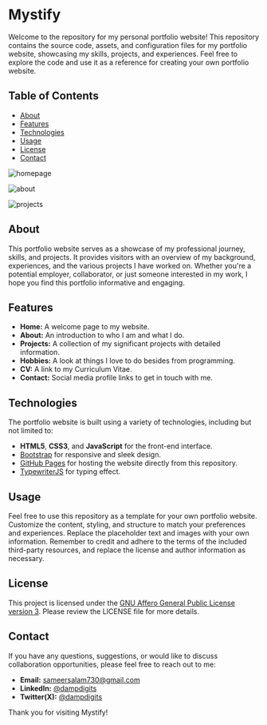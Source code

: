 # Mystify

Welcome to the repository for my personal portfolio website! This repository contains the source code, assets, and configuration files for my portfolio website, showcasing my skills, projects, and experiences. Feel free to explore the code and use it as a reference for creating your own portfolio website.

## Table of Contents

- [About](#about)
- [Features](#features)
- [Technologies](#technologies)
- [Usage](#usage)
- [License](#license)
- [Contact](#contact)

![homepage](https://github.com/dampdigits/mystify/assets/113439449/7d8f38ca-006a-4abb-a76a-0905db5b821d)

![about](https://github.com/dampdigits/mystify/assets/113439449/900d0256-b55f-4fa9-8b4a-b6a1d75d1ced)

![projects](https://github.com/dampdigits/mystify/assets/113439449/05fe0fbd-d137-40cc-99d8-6aba57cf3aa7)

## About

This portfolio website serves as a showcase of my professional journey, skills, and projects. It provides visitors with an overview of my background, experiences, and the various projects I have worked on. Whether you're a potential employer, collaborator, or just someone interested in my work, I hope you find this portfolio informative and engaging.

## Features

- **Home:** A welcome page to my website.
- **About:** An introduction to who I am and what I do.
- **Projects:** A collection of my significant projects with detailed information.
- **Hobbies:** A look at things I love to do besides from programming.
- **CV:** A link to my Curriculum Vitae.
- **Contact:** Social media profile links to get in touch with me.

## Technologies

The portfolio website is built using a variety of technologies, including but not limited to:

- **HTML5**, **CSS3**, and **JavaScript** for the front-end interface.
- [Bootstrap](https://getbootstrap.com/) for responsive and sleek design.
- [GitHub Pages](https://pages.github.com/) for hosting the website directly from this repository.
- [TypewriterJS](https://github.com/tameemsafi/typewriterjs) for typing effect.

## Usage

Feel free to use this repository as a template for your own portfolio website. Customize the content, styling, and structure to match your preferences and experiences. Replace the placeholder text and images with your own information. Remember to credit and adhere to the terms of the included third-party resources, and replace the license and author information as necessary.

## License

This project is licensed under the [GNU Affero General Public License version 3](.LICENSE). Please review the LICENSE file for more details.

## Contact

If you have any questions, suggestions, or would like to discuss collaboration opportunities, please feel free to reach out to me:

- **Email:** sameersalam730@gmail.com
- **LinkedIn:** [@dampdigits](https://www.linkedin.com/in/dampdigits)
- **Twitter(X):** [@dampdigits](https://www.twitter.com/dampdigits)

Thank you for visiting Mystify!
